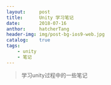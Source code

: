 ```yaml
---
layout:     post
title:      Unity 学习笔记
date:       2018-07-16
anthor:     hatcherTang
header-img: img/post-bg-ios9-web.jpg
catalog:    true
tags:
    - unity
    - 笔记
---
```


> 学习unity过程中的一些笔记





